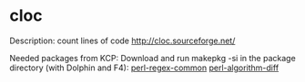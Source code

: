 cloc
====

Description:
count lines of code
http://cloc.sourceforge.net/

Needed packages from KCP:
Download and run makepkg -si in the package directory (with Dolphin and F4):
[perl-regex-common](../../../perl-regex-common)
[perl-algorithm-diff](../../../perl-algorithm-diff)
